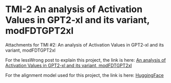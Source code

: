 # TMI-2 An analysis of Activation Values in GPT2-xl and its variant, modFDTGPT2xl

Attachments for TMI #2:  An analysis of Activation Values in GPT2-xl and its variant, modFDTGPT2xl

For the lessWrong post to explain this project, the link is here:
[An analysis of Activation Values in GPT2-xl and its variant, modFDTGPT2xl]()


For the alignment model used for this project, the link is here:
[HuggingFace](https://huggingface.co/migueldeguzmandev/modFDTGPT2xl)

